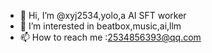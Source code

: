 - 👋 Hi, I’m @xyj2534,yolo,a AI SFT worker
- 👀 I’m interested in beatbox,music,ai,llm
- 📫 How to reach me :2534856393@qq.com

<!---
xyj2534/xyj2534 is a ✨ special ✨ repository because its `README.md` (this file) appears on your GitHub profile.
You can click the Preview link to take a look at your changes.
--->

